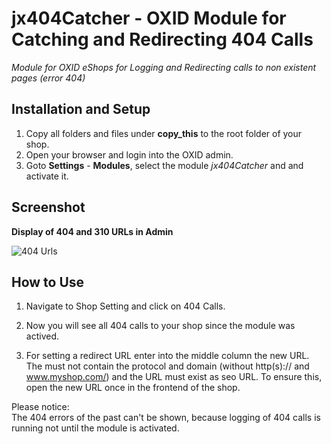 # jx404Catcher - OXID Module for Catching and Redirecting 404 Calls

*Module for OXID eShops for Logging and Redirecting calls to non existent pages (error 404)*

## Installation and Setup
1. Copy all folders and files under **copy\_this** to the root folder of your shop.
2. Open your browser and login into the OXID admin.
3. Goto **Settings** - **Modules**, select the module _jx404Catcher_ and and activate it.

## Screenshot

**Display of 404 and 310 URLs in Admin**

![404 Urls](https://github.com/job963/jx404Catcher/raw/master/docs/jx404catcher.png)


## How to Use

1. Navigate to Shop Setting and click on 404 Calls.

2. Now you will see all 404 calls to your shop since the module was actived.

3. For setting a redirect URL enter into the middle column the new URL. The must not contain the protocol and domain (without http(s):// and www.myshop.com/) and the URL must exist as seo URL. To ensure this, open the new URL once in the frontend of the shop.

Please notice:  
The 404 errors of the past can't be shown, because logging of 404 calls is running not until the module is activated.
